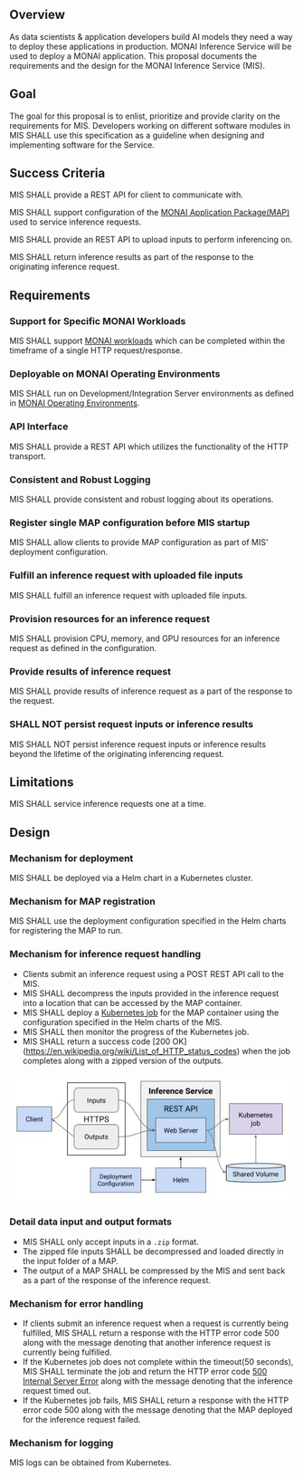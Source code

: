 ## Overview
As data scientists & application developers build AI models they need a way to deploy these applications in production. MONAI Inference Service will be used to deploy a MONAI application. This proposal documents the requirements and the design for the MONAI Inference Service (MIS).

## Goal
The goal for this proposal is to enlist, prioritize and provide clarity on the requirements for MIS. Developers working on different software modules in MIS SHALL use this specification as a guideline when designing and implementing software for the Service.

## Success Criteria
MIS SHALL provide a REST API for client to communicate with.

MIS SHALL support configuration of the [MONAI Application Package(MAP)](https://github.com/Project-MONAI/monai-deploy/blob/main/guidelines/monai-application-package.md]) used to service inference requests. 

MIS SHALL provide an REST API to upload inputs to perform inferencing on.

MIS SHALL return inference results as part of the response to the originating inference request.

## Requirements

### Support for Specific MONAI Workloads
MIS SHALL support [MONAI workloads](https://github.com/Project-MONAI/monai-deploy/blob/main/guidelines/monai-workloads.md#synchronous-computational-workload) which can be completed within the timeframe of a single HTTP request/response.

### Deployable on MONAI Operating Environments
MIS SHALL run on Development/Integration Server environments as defined in [MONAI Operating Environments](https://github.com/Project-MONAI/monai-deploy/blob/main/guidelines/MONAI-Operating-Environments.md#developmentintegration-server-environment).

### API Interface
MIS SHALL provide a REST API which utilizes the functionality of the HTTP transport.

### Consistent and Robust Logging
MIS SHALL provide consistent and robust logging about its operations.

### Register single MAP configuration before MIS startup
MIS SHALL allow clients to provide MAP configuration as part of MIS' deployment configuration.

### Fulfill an inference request with uploaded file inputs
MIS SHALL fulfill an inference request with uploaded file inputs.

### Provision resources for an inference request
MIS SHALL provision CPU, memory, and GPU resources for an inference request as defined in the configuration.

### Provide results of inference request
MIS SHALL provide results of inference request as a part of the response to the request.

### SHALL NOT persist request inputs or inference results
MIS SHALL NOT persist inference request inputs or inference results beyond the lifetime of the originating inferencing request.

## Limitations
MIS SHALL service inference requests one at a time.

## Design

### Mechanism for deployment
MIS SHALL be deployed via a Helm chart in a Kubernetes cluster.

### Mechanism for MAP registration
MIS SHALL use the deployment configuration specified in the Helm charts for registering the MAP to run. 

### Mechanism for inference request handling
- Clients submit an inference request using a POST REST API call to the MIS. 
- MIS SHALL decompress the inputs provided in the inference request into a location that can be accessed by the MAP container.
- MIS SHALL deploy a [Kubernetes job](https://kubernetes.io/docs/concepts/workloads/controllers/job/) for the MAP container using the configuration specified in the Helm charts of the MIS.
- MIS SHALL then monitor the progress of the Kubernetes job.
- MIS SHALL return a success code [200 OK] (https://en.wikipedia.org/wiki/List_of_HTTP_status_codes) when the job completes along with a zipped version of the outputs.

![Block Diagram describing inference request workflow in MIS](./design-diagram.jpg)

### Detail data input and output formats
- MIS SHALL only accept inputs in a `.zip` format.  
- The zipped file inputs SHALL be decompressed and loaded directly in the input folder of a MAP.
- The output of a MAP SHALL be compressed by the MIS and sent back as a part of the response of the inference request.

### Mechanism for error handling
- If clients submit an inference request when a request is currently being fulfilled, MIS SHALL return a response with the HTTP error code 500 along with the message denoting that another inference request is currently being fulfilled.
- If the Kubernetes job does not complete within the timeout(50 seconds), MIS SHALL terminate the job and return the HTTP error code [500 Internal Server Error](https://en.wikipedia.org/wiki/List_of_HTTP_status_codes) along with the message denoting that the inference request timed out.
- If the Kubernetes job fails, MIS SHALL return a response with the HTTP error code 500 along with the message denoting that the MAP deployed for the inference request failed.

### Mechanism for logging
MIS logs can be obtained from Kubernetes.
